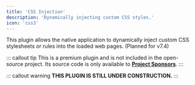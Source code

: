 ```yaml
---
title: 'CSS Injection'
description: 'Dynamically injecting custom CSS styles.'
icon: 'css3'
---
```


This plugin allows the native application to dynamically inject custom CSS stylesheets or rules into the loaded web pages. (Planned for v7.4)

::: callout tip
This is a premium plugin and is not included in the open-source project. Its source code is only available to **[Project Sponsors](https://github.com/sponsors/mgks/sponsorships?sponsor=mgks&tier_id=468838)**.
:::

::: callout warning
**THIS PLUGIN IS STILL UNDER CONSTRUCTION.**
:::